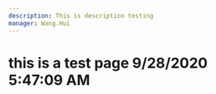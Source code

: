 ```yaml
---
description: This is description testing
manager: Wang.Hui
---
```

# this is a test page 9/28/2020 5:47:09 AM